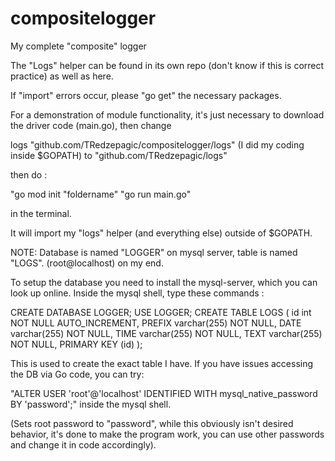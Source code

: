 # compositelogger
My complete "composite" logger

The "Logs" helper can be found in its own repo (don't know if this is correct practice) as well as here.

If "import" errors occur, please "go get" the necessary packages.

For a demonstration of module functionality, it's just necessary to download the driver code (main.go), then change

logs "github.com/TRedzepagic/compositelogger/logs" (I did my coding inside $GOPATH) to
"github.com/TRedzepagic/logs"

then do :

"go mod init "foldername"
"go run main.go"

in the terminal.

It will import my "logs" helper (and everything else) outside of $GOPATH.



NOTE: Database is named "LOGGER" on mysql server, table is named "LOGS". (root@localhost) on my end.

To setup the database you need to install the mysql-server, which you can look up online.
Inside the mysql shell, type these commands :

CREATE DATABASE LOGGER;
USE LOGGER;
CREATE TABLE LOGS
(
    id int NOT NULL AUTO_INCREMENT,
    PREFIX varchar(255) NOT NULL,
    DATE varchar(255) NOT NULL,
    TIME varchar(255) NOT NULL,
    TEXT varchar(255) NOT NULL,
    PRIMARY KEY (id)
);

This is used to create the exact table I have.
If you have issues accessing the DB via Go code, you can try:

"ALTER USER 'root'@'localhost' IDENTIFIED WITH mysql_native_password BY 'password';"
inside the mysql shell.

(Sets root password to "password", while this obviously isn't desired behavior, it's done to make the program work, you can use other passwords and change it in code accordingly).
